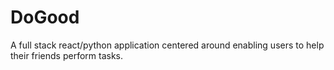 # DoGood
A full stack react/python application centered around enabling users to help their friends perform tasks.
